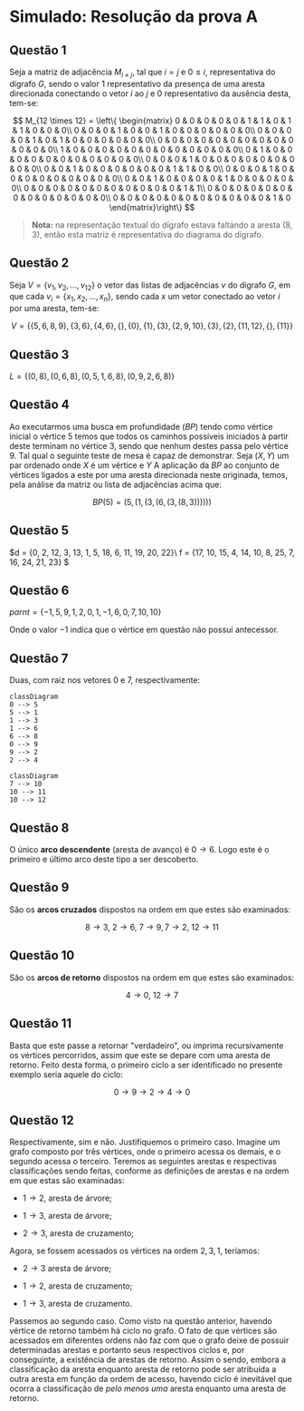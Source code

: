 # Simulado: Resolução da prova A

## Questão 1

Seja a matriz de adjacência $M_{i \times j}$, tal que $i = j$ e $0 \le i$, representativa do dígrafo $G$, sendo o valor $1$ representativo da presença de uma aresta direcionada conectando o vetor $i$ ao $j$ e $0$ representativo da ausência desta, tem-se:

$$
M_{12 \times 12} = \left\{
\begin{matrix}
0 & 0 & 0 & 0 & 0 & 1 & 1 & 0 & 1 & 1 & 0 & 0 & 0\\
0 & 0 & 0 & 1 & 0 & 0 & 1 & 0 & 0 & 0 & 0 & 0 & 0\\
0 & 0 & 0 & 0 & 1 & 0 & 1 & 0 & 0 & 0 & 0 & 0 & 0\\
0 & 0 & 0 & 0 & 0 & 0 & 0 & 0 & 0 & 0 & 0 & 0 & 0\\
1 & 0 & 0 & 0 & 0 & 0 & 0 & 0 & 0 & 0 & 0 & 0 & 0\\
0 & 1 & 0 & 0 & 0 & 0 & 0 & 0 & 0 & 0 & 0 & 0 & 0\\
0 & 0 & 0 & 1 & 0 & 0 & 0 & 0 & 0 & 0 & 0 & 0 & 0\\
0 & 0 & 1 & 0 & 0 & 0 & 0 & 0 & 0 & 1 & 1 & 0 & 0\\
0 & 0 & 0 & 1 & 0 & 0 & 0 & 0 & 0 & 0 & 0 & 0 & 0\\
0 & 0 & 1 & 0 & 0 & 0 & 0 & 1 & 0 & 0 & 0 & 0 & 0\\
0 & 0 & 0 & 0 & 0 & 0 & 0 & 0 & 0 & 0 & 0 & 1 & 1\\
0 & 0 & 0 & 0 & 0 & 0 & 0 & 0 & 0 & 0 & 0 & 0 & 0\\
0 & 0 & 0 & 0 & 0 & 0 & 0 & 0 & 0 & 0 & 0 & 1 & 0
\end{matrix}\right\}
$$

> **Nota:** na representação textual do dígrafo estava faltando a aresta $(8,3)$, então esta matriz é representativa do diagrama do dígrafo.

## Questão 2

Seja $V = \{v_1, v_2, \dots, v_{12}\}$ o vetor das listas de adjacências $v$ do dígrafo $G$, em que cada $v_i = \{x_1, x_2, \dots, x_n\}$, sendo  cada $x$ um vetor conectado ao vetor $i$ por uma aresta, tem-se:

$$
V = \left\{
\{5, 6, 8, 9\},
\{3, 6\},
\{4, 6\},
\{\},
\{0\},
\{1\},
\{3\},
\{2, 9, 10\},
\{3\},
\{2\},
\{11, 12\},
\{\}, \{11\}
\right\}
$$

## Questão 3

$L = \{(0,8), (0,6,8), (0, 5, 1, 6, 8), (0, 9, 2, 6, 8)\}$

## Questão 4

Ao executarmos uma busca em profundidade  $(BP)$ tendo como vértice inicial o vértice 5 temos que todos os caminhos possíveis iniciados à partir deste terminam no vértice 3, sendo que nenhum destes passa pelo vértice 9. Tal qual o seguinte teste de mesa é capaz de demonstrar. Seja $(X, Y)$ um par ordenado onde $X$ é um vértice e $Y$ A aplicação da $BP$ ao conjunto de vértices ligados a este por uma aresta direcionada neste originada, temos, pela análise da matriz ou lista de adjacências acima que:

$$
BP(5) = (5,(1,(3, (6, (3, (8, 3))))))
$$

## Questão 5

$d = \{0, 2, 12, 3, 13, 1, 5, 18, 6, 11, 19, 20, 22\}\\
f = \{17, 10, 15, 4, 14, 10, 8, 25, 7, 16, 24, 21, 23\}
$

## Questão 6

$parnt = \{-1, 5, 9, 1, 2, 0, 1, -1, 6, 0, 7, 10, 10\}$

Onde o valor $-1$ indica que o vértice em questão não possui antecessor.

## Questão 7

Duas, com raiz nos vetores 0 e 7, respectivamente:

```mermaid
classDiagram
0 --> 5
5 --> 1
1 --> 3
1 --> 6
6 --> 8
0 --> 9
9 --> 2
2 --> 4
```

```mermaid
classDiagram
7 --> 10
10 --> 11
10 --> 12
```

## Questão 8

O único **arco descendente** (aresta de avanço) é $0 \to 6$. Logo este é o primeiro e último arco deste tipo a ser descoberto.

## Questão 9

São os **arcos cruzados** dispostos na ordem em que estes são examinados:

$$
8 \to 3,\ 2 \to 6,\ 7 \to 9, 7 \to 2,\ 12 \to 11
$$

## Questão 10

São os **arcos de retorno** dispostos na ordem em que estes são examinados:

$$
4 \to 0,\ 12 \to 7
$$

## Questão 11

Basta que este passe a retornar "verdadeiro", ou imprima recursivamente os vértices percorridos, assim que este se depare com uma aresta de retorno. Feito desta forma, o primeiro ciclo a ser identificado no presente exemplo seria aquele do ciclo:

$$
0 \to 9 \to 2 \to 4 \to 0
$$

## Questão 12

Respectivamente, sim e não. Justifiquemos o primeiro caso. Imagine um grafo composto por três vértices, onde o primeiro acessa os demais, e o segundo acessa o terceiro. Teremos as seguintes arestas e respectivas classificações sendo feitas, conforme as definições de arestas e na ordem em que estas são examinadas:

- $1 \to 2$, aresta de árvore;

- $1 \to 3$, aresta de árvore;

- $2 \to 3$, aresta de cruzamento;

Agora,  se fossem acessados os vértices na ordem $2,3,1$, teríamos:

- $2 \to 3$ aresta de árvore;

- $1 \to 2$, aresta de cruzamento;

- $1 \to 3$, aresta de cruzamento.

Passemos ao segundo caso. Como visto na questão anterior, havendo vértice de retorno também há ciclo no grafo. O fato de que vértices são acessados em diferentes ordens não faz com que o grafo deixe de possuir determinadas arestas e portanto seus respectivos ciclos e, por conseguinte, a existência de arestas de retorno. Assim o sendo, embora a classificação da aresta enquanto aresta de retorno pode ser atribuída a outra aresta em função da ordem de acesso, havendo ciclo é inevitável que ocorra a classificação de *pelo menos uma* aresta enquanto uma aresta de retorno.